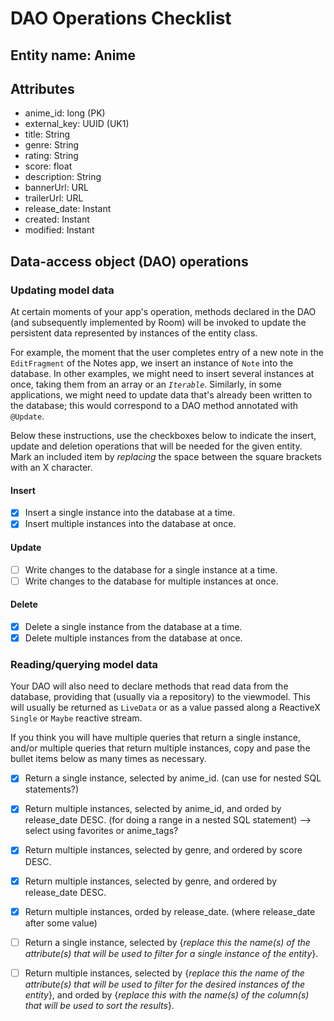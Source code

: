 ﻿# DAO Operations Checklist

<!-- Complete this checklist for each entity -->

## Entity name: Anime

## Attributes

- anime_id: long (PK)
- external_key: UUID (UK1)
- title: String
- genre: String
- rating: String
- score: float
- description: String
- bannerUrl: URL
- trailerUrl: URL
- release_date: Instant
- created: Instant
- modified: Instant


## Data-access object (DAO) operations

### Updating model data

At certain moments of your app's operation, methods declared in the DAO (and subsequently implemented by Room) will be invoked to update the persistent data represented by instances of the entity class. 

For example, the moment that the user completes entry of a new note in the `EditFragment` of the Notes app, we insert an instance of `Note` into the database. In other examples, we might need to insert several instances at once, taking them from an array or an *`Iterable`*. Similarly, in some applications, we might need to update data that's already been written to the database; this would correspond to a DAO method annotated with `@Update`.

Below these instructions, use the checkboxes below to indicate the insert, update and deletion operations that will be needed for the given entity. Mark an included item by _replacing_ the space between the square brackets with an X character.

#### Insert

* [X] Insert a single instance into the database at a time.
* [X] Insert multiple instances into the database at once.

#### Update

* [ ] Write changes to the database for a single instance at a time.
* [ ] Write changes to the database for multiple instances at once.
    
#### Delete 

* [X] Delete a single instance from the database at a time.
* [X] Delete multiple instances from the database at once.
    
### Reading/querying model data

Your DAO will also need to declare methods that read data from the database, providing that (usually via a repository) to the viewmodel. This will usually be returned as `LiveData` or as a value passed along a ReactiveX `Single` or `Maybe` reactive stream.

If you think you will have multiple queries that return a single instance, and/or multiple queries that return multiple instances, copy and pase the bullet items below as many times as necessary.

* [X] Return a single instance, selected by anime_id. (can use for nested SQL statements?)

* [X] Return multiple instances, selected by anime_id, and orded by release_date DESC. (for doing a range in a nested SQL statement) --> select using favorites or anime_tags?

* [X] Return multiple instances, selected by genre, and ordered by score DESC.

* [X] Return multiple instances, selected by genre, and ordered by release_date DESC.

* [X] Return multiple instances, orded by release_date. (where release_date after some value)


* [ ] Return a single instance, selected by {_replace this the name(s) of the attribute(s) that will be used to filter for a single instance of the entity_}.

* [ ] Return multiple instances, selected by {_replace this the name of the attribute(s) that will be used to filter for the desired instances of the entity_}, and orded by {_replace this with the name(s) of the column(s) that will be used to sort the results_}.
